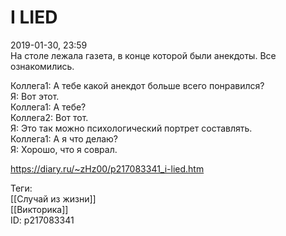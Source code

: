 I LIED
=======

   
 2019-01-30, 23:59   
  На столе лежала газета, в конце которой были анекдоты. Все ознакомились.   
   
 Коллега1: А тебе какой анекдот больше всего понравился?   
 Я: Вот этот.   
 Коллега1: А тебе?   
 Коллега2: Вот тот.   
 Я: Это так можно психологический портрет составлять.   
 Коллега1: А я что делаю?   
 Я: Хорошо, что я соврал.   
    
 <https://diary.ru/~zHz00/p217083341_i-lied.htm>   
   
 Теги:   
 [[Случай из жизни]]   
 [[Викторика]]   
 ID: p217083341